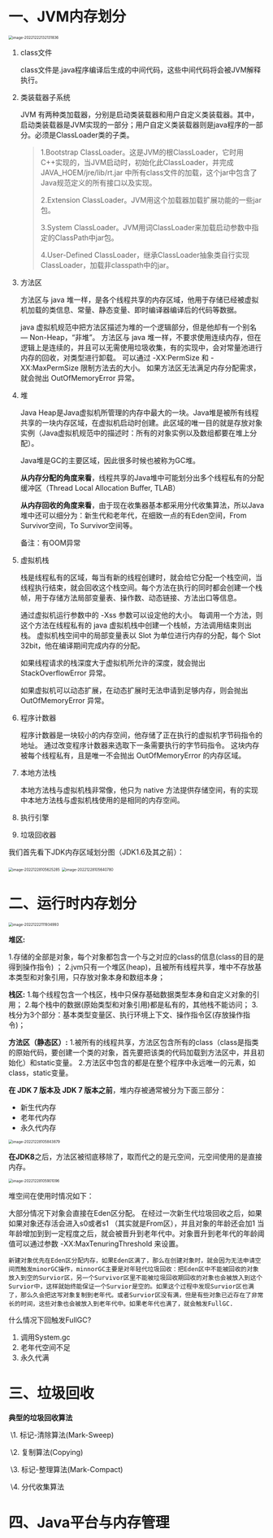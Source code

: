 # 一、JVM内存划分

<img src="/Users/zyw/Library/Application Support/typora-user-images/image-20221222132131836.png" alt="image-20221222132131836" style="zoom:50%;" />



1. class文件

   class文件是.java程序编译后生成的中间代码，这些中间代码将会被JVM解释执行。

2. 类装载器子系统

   JVM 有两种类加载器，分别是启动类装载器和用户自定义类装载器。其中，启动类装载器是JVM实现的一部分；用户自定义类装载器则是java程序的一部分。必须是ClassLoader类的子类。

   >1.Bootstrap ClassLoader。这是JVM的根ClassLoader，它时用C++实现的，当JVM启动时，初始化此ClassLoader，并完成JAVA_HOEM/jre/lib/rt.jar 中所有class文件的加载，这个jar中包含了Java规范定义的所有接口以及实现。
   >
   >2.Extension ClassLoader。JVM用这个加载器加载扩展功能的一些jar包。
   >
   >3.System ClassLoader。JVM用词ClassLoader来加载启动参数中指定的ClassPath中jar包。
   >
   >4.User-Defined ClassLoader，继承ClassLoader抽象类自行实现ClassLoader，加载非classpath中的jar。

3. 方法区

   方法区与 java 堆一样，是各个线程共享的内存区域，他用于存储已经被虚拟机加载的类信息、常量、静态变量、即时编译器编译后的代码等数据。

    java 虚拟机规范中把方法区描述为堆的一个逻辑部分，但是他却有一个别名 — Non-Heap，“非堆”。 方法区与 java 堆一样，不要求使用连续内存，但在逻辑上是连续的，并且可以无需使用垃圾收集，有的实现中，会对常量池进行内存的回收，对类型进行卸载。 可以通过 -XX:PermSize 和 -XX:MaxPermSize 限制方法去的大小。 如果方法区无法满足内存分配需求，就会抛出 OutOfMemoryError 异常。

4. 堆

   Java Heap是Java虚拟机所管理的内存中最大的一块。Java堆是被所有线程共享的一块内存区域，在虚拟机启动时创建。此区域的唯一目的就是存放对象实例（Java虚拟机规范中的描述时：所有的对象实例以及数组都要在堆上分配）。

   Java堆是GC的主要区域，因此很多时候也被称为GC堆。

   **从内存分配的角度来看**，线程共享的Java堆中可能划分出多个线程私有的分配缓冲区（Thread Local Allocation Buffer, TLAB）

   **从内存回收的角度来看**，由于现在收集器基本都采用分代收集算法，所以Java堆中还可以细分为：新生代和老年代，在细致一点的有Eden空间，From Survivor空间，To Survivor空间等。

   备注：有OOM异常

5. 虚拟机栈

   栈是线程私有的区域，每当有新的线程创建时，就会给它分配一个栈空间，当线程执行结束，就会回收这个栈空间。每个方法在执行的同时都会创建一个栈帧，用于存储方法局部变量表、操作数、动态链接、方法出口等信息。

   通过虚拟机运行参数中的 -Xss 参数可以设定他的大小。 每调用一个方法，则这个方法在线程私有的 java 虚拟机栈中创建一个栈帧，方法调用结束则出栈。 虚拟机栈空间中的局部变量表以 Slot 为单位进行内存的分配，每个 Slot 32bit，他在编译期间完成内存的分配。

   如果线程请求的栈深度大于虚拟机所允许的深度，就会抛出 StackOverflowError 异常。 

   如果虚拟机可以动态扩展，在动态扩展时无法申请到足够内存，则会抛出 OutOfMemoryError 异常。

6. 程序计数器

   程序计数器是一块较小的内存空间，他存储了正在执行的虚拟机字节码指令的地址。 通过改变程序计数器来选取下一条需要执行的字节码指令。 这块内存被每个线程私有，且是唯一不会抛出 OutOfMemoryError 的内存区域。

7. 本地方法栈

   本地方法栈与虚拟机栈非常像，他只为 native 方法提供存储空间，有的实现中本地方法栈与虚拟机栈使用的是相同的内存空间。

8. 执行引擎

9. 垃圾回收器

我们首先看下JDK内存区域划分图（JDK1.6及其之前）：

<img src="/Users/zyw/Library/Application Support/typora-user-images/image-20221228105625285.png" alt="image-20221228105625285" style="zoom:50%;" />

<img src="/Users/zyw/Library/Application Support/typora-user-images/image-20221228105640780.png" alt="image-20221228105640780" style="zoom:50%;" />



# 二、运行时内存划分

<img src="/Users/zyw/Library/Application Support/typora-user-images/image-20221222111934993.png" alt="image-20221222111934993" style="zoom:50%;" />



**堆区:**

1.存储的全部是对象，每个对象都包含一个与之对应的class的信息(class的目的是得到操作指令) ；
2.jvm只有一个堆区(heap)，且被所有线程共享，堆中不存放基本类型和对象引用，只存放对象本身和数组本身；

**栈区:**
1.每个线程包含一个栈区，栈中只保存基础数据类型本身和自定义对象的引用；
2.每个栈中的数据(原始类型和对象引用)都是私有的，其他栈不能访问；
3.栈分为3个部分：基本类型变量区、执行环境上下文、操作指令区(存放操作指令)；

**方法区（静态区）:**
1.被所有的线程共享，方法区包含所有的class（class是指类的原始代码，要创建一个类的对象，首先要把该类的代码加载到方法区中，并且初始化）和static变量。
2.方法区中包含的都是在整个程序中永远唯一的元素，如class，static变量。

**在 JDK 7 版本及 JDK 7 版本之前**，堆内存被通常被分为下面三部分：

- 新生代内存
- 老年代内存
- 永久代内存

<img src="/Users/zyw/Library/Application Support/typora-user-images/image-20221228105843879.png" alt="image-20221228105843879" style="zoom:50%;" />

**在JDK8**之后，方法区被彻底移除了，取而代之的是元空间，元空间使用的是直接内存。

<img src="/Users/zyw/Library/Application Support/typora-user-images/image-20221228105901096.png" alt="image-20221228105901096" style="zoom:50%;" />

堆空间在使用时情况如下：

大部分情况下对象会直接在Eden区分配。
在经过一次新生代垃圾回收之后，如果如果对象还存活会进入s0或者s1 （其实就是From区），并且对象的年龄还会加1
当年龄增加到到一定程度之后，就会被晋升到老年代中。对象晋升到老年代的年龄阈值可以通过参数 -XX:MaxTenuringThreshold 来设置。

```
新建对象优先在Eden区分配内存，如果Eden区满了，那么在创建对象时，就会因为无法申请空间而触发minorGC操作，minnorGC主要是对年轻代垃圾回收：把Eden区中不能被回收的对象放入到空的Survior区，另一个Survivor区里不能被垃圾回收期回收的对象也会被放入到这个Survior中，这样就始终能保证一个Survior是空的。如果这个过程中发现Survior区也满了，那么久会把这写对象复制到老年代。或者Survior区没有满，但是有些对象已近存在了非常长的时间，这些对象也会被放入到老年代中。如果老年代也满了，就会触发FullGC.
```

什么情况下回触发FullGC?

1. 调用System.gc
2. 老年代空间不足
3. 永久代满

# 三、垃圾回收

**典型的垃圾回收算法**

​    \1. 标记-清除算法(Mark-Sweep)

​    \2. 复制算法(Copying)

​    \3. 标记-整理算法(Mark-Compact)

​    \4. 分代收集算法

# 四、Java平台与内存管理